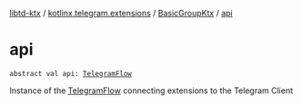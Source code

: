 [libtd-ktx](../../index.md) / [kotlinx.telegram.extensions](../index.md) / [BasicGroupKtx](index.md) / [api](./api.md)

# api

`abstract val api: `[`TelegramFlow`](../../kotlinx.telegram.core/-telegram-flow/index.md)

Instance of the [TelegramFlow](../../kotlinx.telegram.core/-telegram-flow/index.md) connecting extensions to the Telegram Client


